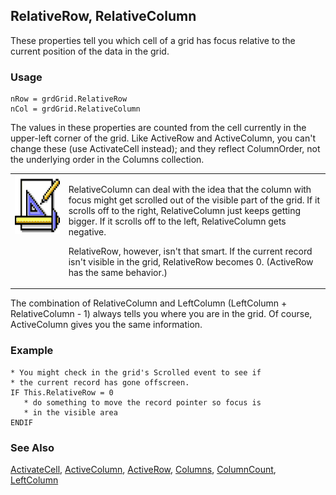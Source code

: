 ## RelativeRow, RelativeColumn

These properties tell you which cell of a grid has focus relative to the current position of the data in the grid.

### Usage

```foxpro
nRow = grdGrid.RelativeRow
nCol = grdGrid.RelativeColumn
```

The values in these properties are counted from the cell currently in the upper-left corner of the grid. Like ActiveRow and ActiveColumn, you can't change these (use ActivateCell instead); and they reflect ColumnOrder, not the underlying order in the Columns collection.

<table>
<tr>
  <td width="17%" valign="top">
<img width="94" height="94" src="Design.gif">
  </td>
  <td width=83%>
  <p>RelativeColumn can deal with the idea that the column with focus might get scrolled out of the visible part of the grid. If it scrolls off to the right, RelativeColumn just keeps getting bigger. If it scrolls off to the left, RelativeColumn gets negative. </p>
  <p>RelativeRow, however, isn't that smart. If the current record isn't visible in the grid, RelativeRow becomes 0. (ActiveRow has the same behavior.)</p>
  </td>
 </tr>
</table>

The combination of RelativeColumn and LeftColumn (LeftColumn + RelativeColumn - 1) always tells you where you are in the grid. Of course, ActiveColumn gives you the same information.

### Example

```foxpro
* You might check in the grid's Scrolled event to see if
* the current record has gone offscreen.
IF This.RelativeRow = 0
   * do something to move the record pointer so focus is
   * in the visible area
ENDIF
```
### See Also

[ActivateCell](s4g472.md), [ActiveColumn](s4g328.md), [ActiveRow](s4g328.md), [Columns](s4g467.md), [ColumnCount](s4g467.md), [LeftColumn](s4g555.md)